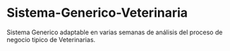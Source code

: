 # Sistema-Generico-Veterinaria
Sistema Generico adaptable en varias semanas de análisis del proceso de negocio tipico de Veterinarias.
